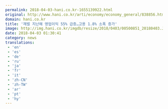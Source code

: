 ```yaml
---
permalink: 2018-04-03-hani.co.kr-1655139922.html
original: http://www.hani.co.kr/arti/economy/economy_general/838856.html
domain: hani.co.kr
title: '재벌 지난해 영업이익 55% 급증…고용 1.8% 소폭 증가'
image: http://img.hani.co.kr/imgdb/resize/2018/0403/00500851_20180403.JPG
date: 2018-04-03 01:30:41
category: news
translations: 
 - 'en'
 - 'es'
 - 'de'
 - 'ru'
 - 'ja'
 - 'fr'
 - 'it'
 - 'zh-CN'
 - 'zh-TW'
 - 'ar'
 - 'pt'
 - 'hy'
---
```


